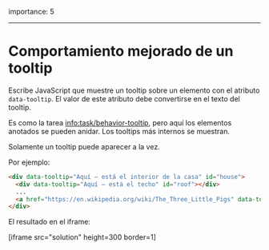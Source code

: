 importance: 5

---

# Comportamiento mejorado de un tooltip

Escribe JavaScript que muestre un tooltip sobre un elemento con el atributo `data-tooltip`. El valor de este atributo debe convertirse en el texto del tooltip.

Es como la tarea <info:task/behavior-tooltip>, pero aquí los elementos anotados se pueden anidar. Los tooltips más internos se muestran.

Solamente un tooltip puede aparecer a la vez.

Por ejemplo:

```html
<div data-tooltip="Aquí – está el interior de la casa" id="house">
  <div data-tooltip="Aquí – está el techo" id="roof"></div>
  ...
  <a href="https://en.wikipedia.org/wiki/The_Three_Little_Pigs" data-tooltip="Continúa leyendo…">Colócate sobre mi</a>
</div>
```

El resultado en el iframe:

[iframe src="solution" height=300 border=1]
